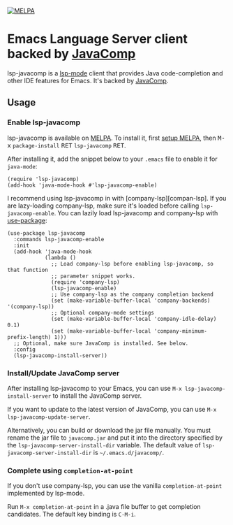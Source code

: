 [![MELPA](https://melpa.org/packages/lsp-javacomp-badge.svg)](https://melpa.org/#/lsp-javacomp)

# Emacs Language Server client backed by [JavaComp][javacomp]

lsp-javacomp is a [lsp-mode][lsp-mode] client that provides Java code-completion
and other IDE features for Emacs. It's backed by [JavaComp][javacomp].

## Usage

### Enable lsp-javacomp

lsp-javacomp is available on [MELPA]. To install it, first [setup
MELPA][setup-melpa], then <kbd>M-x</kbd> `package-install` <kbd>RET</kbd>
`lsp-javacomp` <kbd>RET</kbd>.

After installing it, add the snippet below to your `.emacs` file to enable it
for `java-mode`:

```elisp
(require 'lsp-javacomp)
(add-hook 'java-mode-hook #'lsp-javacomp-enable)
```

I recommend using lsp-javacomp in with [company-lsp][compan-lsp]. If you are
lazy-loading company-lsp, make sure it's loaded before calling
`lsp-javacomp-enable`. You can lazily load lsp-javacomp and company-lsp with
[use-package][use-package]:

```elisp
(use-package lsp-javacomp
  :commands lsp-javacomp-enable
  :init
  (add-hook 'java-mode-hook
            (lambda ()
              ;; Load company-lsp before enabling lsp-javacomp, so that function
              ;; parameter snippet works.
              (require 'company-lsp)
              (lsp-javacomp-enable)
              ;; Use company-lsp as the company completion backend
              (set (make-variable-buffer-local 'company-backends) '(company-lsp))
              ;; Optional company-mode settings
              (set (make-variable-buffer-local 'company-idle-delay) 0.1)
              (set (make-variable-buffer-local 'company-minimum-prefix-length) 1)))
  ;; Optional, make sure JavaComp is installed. See below.
  :config
  (lsp-javacomp-install-server))
```

### Install/Update JavaComp server

After installing lsp-javacomp to your Emacs, you can use `M-x
lsp-javacomp-install-server` to install the JavaComp server.

If you want to update to the latest version of JavaComp, you can use `M-x
lsp-javacomp-update-server`.

Alternatively, you can build or download the jar file manually. You must rename
the jar file to `javacomp.jar` and put it into the directory specified by the
`lsp-javacomp-server-install-dir` variable. The default value of
`lsp-javacomp-server-install-dir` is `~/.emacs.d/javacomp/`.

### Complete using `completion-at-point`

If you don't use company-lsp, you can use the vanilla `completion-at-point`
implemented by lsp-mode.

Run `M-x completion-at-point` in a .java file buffer to get completion
candidates. The default key binding is `C-M-i`.

[company-lsp]: http://https://github.com/tigersoldier/company-lsp/
[javacomp]: https://github.com/tigersoldier/JavaComp
[lsp-mode]: https://github.com/emacs-lsp/lsp-mode
[melpa]: https://melpa.org
[setup-melpa]: https://melpa.org/#/getting-started
[use-package]: https://github.com/jwiegley/use-package
